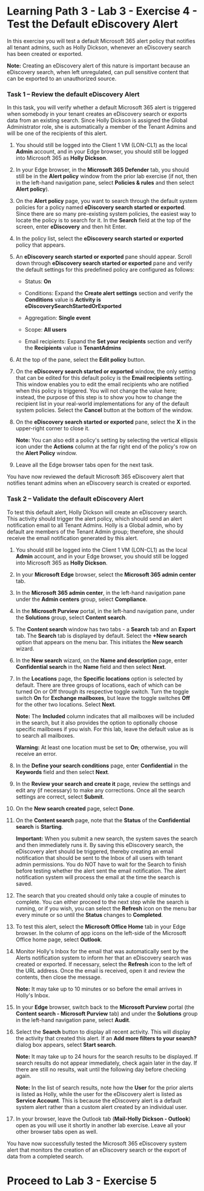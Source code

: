 # Learning Path 3 - Lab 3 - Exercise 4 - Test the Default eDiscovery Alert

In this exercise you will test a default Microsoft 365 alert policy that notifies all tenant admins, such as Holly Dickson, whenever an eDiscovery search has been created or exported.

**Note:** Creating an eDiscovery alert of this nature is important because an eDiscovery search, when left unregulated, can pull sensitive content that can be exported to an unauthorized source.

### Task 1 – Review the default eDiscovery Alert

In this task, you will verify whether a default Microsoft 365 alert is triggered when somebody in your tenant creates an eDiscovery search or exports data from an existing search. Since Holly Dickson is assigned the Global Administrator role, she is automatically a member of the Tenant Admins and will be one of the recipients of this alert. 

1. You should still be logged into the Client 1 VM (LON-CL1) as the local **Admin** account, and in your Edge browser, you should still be logged into Microsoft 365 as **Holly Dickson**. 

2. In your Edge browser, in the **Microsoft 365 Defender** tab, you should still be in the **Alert policy** window from the prior lab exercise (if not, then in the left-hand navigation pane, select **Policies & rules** and then select **Alert policy**).

3. On the **Alert policy** page, you want to search through the default system policies for a policy named **eDiscovery search started or exported**. Since there are so many pre-existing system policies, the easiest way to locate the policy is to search for it. In the **Search** field at the top of the screen, enter **eDiscovery** and then hit Enter. 

4. In the policy list, select the **eDiscovery search started or exported** policy that appears. 

5. An **eDiscovery search started or exported** pane should appear. Scroll down through **eDiscovery search started or exported** pane and verify the default settings for this predefined policy are configured as follows:

	- Status: **On**
	
	- Conditions: Expand the **Create alert settings** section and verify the **Conditions** value is **Activity is eDiscoverySearchStartedOrExported**

	- Aggregation: **Single event**

	- Scope: **All users**

	- Email recipients: Expand the **Set your recipients** section and verify the **Recipients** value is **TenantAdmins**

6. At the top of the pane, select the **Edit policy** button.

7. On the **eDiscovery search started or exported** window, the only setting that can be edited for this default policy is the **Email recipients** setting. This window enables you to edit the email recipients who are notified when this policy is triggered. You will not change the value here; instead, the purpose of this step is to show you how to change the recipient list in your real-world implementations for any of the default system policies. Select the **Cancel** button at the bottom of the window.

8. On the **eDiscovery search started or exported** pane, select the **X** in the upper-right corner to close it. <br/>

	**Note:** You can also edit a policy's setting by selecting the vertical ellipsis icon under the **Actions** column at the far right end of the policy's row on the **Alert Policy** window. 

9. Leave all the Edge browser tabs open for the next task.

You have now reviewed the default Microsoft 365 eDiscovery alert that notifies tenant admins when an eDiscovery search is created or exported.

### Task 2 – Validate the default eDiscovery Alert

To test this default alert, Holly Dickson will create an eDiscovery search. This activity should trigger the alert policy, which should send an alert notification email to all Tenant Admins. Holly is a Global admin, who by default are members of the Tenant Admin group; therefore, she should receive the email notification generated by this alert. 

1. You should still be logged into the Client 1 VM (LON-CL1) as the local **Admin** account, and in your Edge browser, you should still be logged into Microsoft 365 as **Holly Dickson**. 

2. In your **Microsoft Edge** browser, select the **Microsoft 365 admin center** tab. 

3. In the **Microsoft 365 admin center**, in the left-hand navigation pane under the **Admin centers** group, select **Compliance**.

4. In the **Microsoft Purview** portal, in the left-hand navigation pane, under the **Solutions** group, select **Content search**.

5. The **Content search** window has two tabs - a **Search** tab and an **Export** tab. The **Search** tab is displayed by default. Select the **+New search** option that appears on the menu bar. This initiates the **New search** wizard.

6. In the **New search** wizard, on the **Name and description** page, enter **Confidential search** in the **Name** field and then select **Next**.

7. In the **Locations** page, the **Specific locations** option is selected by default. There are three groups of locations, each of which can be turned On or Off through its respective toggle switch. Turn the toggle switch **On** for **Exchange mailboxes**, but leave the toggle switches **Off** for the other two locations. Select **Next**. <br/>

	**Note:** The **Included** column indicates that all mailboxes will be included in the search, but it also provides the option to optionally choose specific mailboxes if you wish. For this lab, leave the default value as is to search all mailboxes.

	**Warning:** At least one location must be set to **On**; otherwise, you will receive an error.  

8. In the **Define your search conditions** page, enter **Confidential** in the **Keywords** field and then select **Next**.

9. In the **Review your search and create it** page, review the settings and edit any (if necessary) to make any corrections. Once all the search settings are correct, select **Submit**. 

10. On the **New search created** page, select **Done**.

11. On the **Content search** page, note that the **Status** of the **Confidential search** is **Starting**. <br/>

	**Important:** When you submit a new search, the system saves the search and then immediately runs it. By saving this eDiscovery search, the eDiscovery alert should be triggered, thereby creating an email notification that should be sent to the Inbox of all users with tenant admin permissions. You do NOT have to wait for the Search to finish before testing whether the alert sent the email notification. The alert notification system will process the email at the time the search is saved. 
	
12. The search that you created should only take a couple of minutes to complete. You can either proceed to the next step while the search is running, or if you wish, you can select the **Refresh** icon on the menu bar every minute or so until the **Status** changes to **Completed**.
	
13. To test this alert, select the **Microsoft Office Home** tab in your Edge browser. In the column of app icons on the left-side of the Microsoft Office home page, select **Outlook**.

14. Monitor Holly's Inbox for the email that was automatically sent by the Alerts notification system to inform her that an eDiscovery search was created or exported. If necessary, select the **Refresh** icon to the left of the URL address. Once the email is received, open it and review the contents, then close the message. <br/>

	**Note:** It may take up to 10 minutes or so before the email arrives in Holly's Inbox.

15. In your **Edge** browser, switch back to the **Microsoft Purview** portal (the **Content search - Microsoft Purview** tab) and under the **Solutions** group in the left-hand navigation pane, select **Audit**. 

16. Select the **Search** button to display all recent activity. This will display the activity that created this alert. If an **Add more filters to your search?** dialog box appears, select **Start search**. <br/>

	**Note:** It may take up to 24 hours for the search results to be displayed. If search results do not appear immediately, check again later in the day. If there are still no results, wait until the following day before checking again.

	**Note:** In the list of search results, note how the **User** for the prior alerts is listed as Holly, while the user for the eDiscovery alert is listed as **Service Account**. This is because the eDiscovery alert is a default system alert rather than a custom alert created by an individual user.

17. In your browser, leave the Outlook tab (**Mail-Holly Dickson - Outlook**) open as you will use it shortly in another lab exercise. Leave all your other browser tabs open as well.

You have now successfully tested the Microsoft 365 eDiscovery system alert that monitors the creation of an eDiscovery search or the export of data from a completed search.


# Proceed to Lab 3 - Exercise 5
